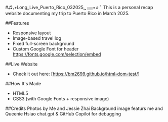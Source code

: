 #♫₊⭒Long_Live_Puerto_Rico_032025_ִֶָ 𓈈⭒♬ﾟ
This is a personal recap website documenting my trip to Puerto Rico in March 2025.

##Features
- Responsive layout
- Image-based travel log
- Fixed full-screen background
- Custom Google Font for header https://fonts.google.com/selection/embed

##Live Website
- Check it out here:
[https://bm2699.github.io/html-dom-test/]

##How It's Made
- HTML5
- CSS3 (with Google Fonts + responsive image)

##Credits
Photos by Me and Jessie Zhai
Background image featurs me and Queenie Hsiao
chat.gpt & GitHub Copilot for debugging
